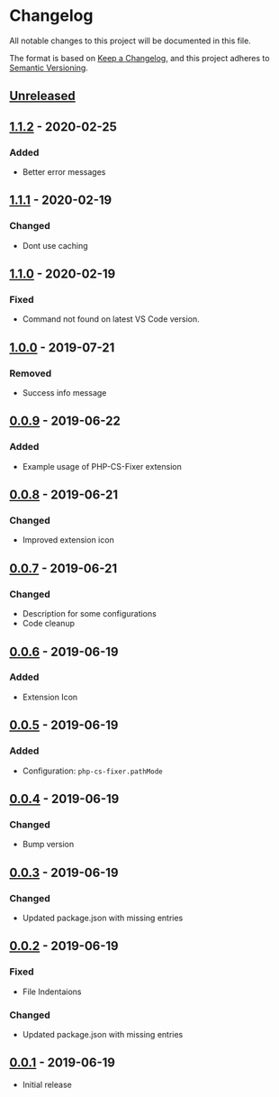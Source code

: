 # Changelog
All notable changes to this project will be documented in this file.

The format is based on [Keep a Changelog](https://keepachangelog.com/en/1.0.0/),
and this project adheres to [Semantic Versioning](https://semver.org/spec/v2.0.0.html).

## [Unreleased]

## [1.1.2] - 2020-02-25
### Added
- Better error messages

## [1.1.1] - 2020-02-19
### Changed
- Dont use caching

## [1.1.0] - 2020-02-19
### Fixed
- Command not found on latest VS Code version.

## [1.0.0] - 2019-07-21
### Removed
- Success info message

## [0.0.9] - 2019-06-22
### Added
- Example usage of PHP-CS-Fixer extension

## [0.0.8] - 2019-06-21
### Changed
- Improved extension icon

## [0.0.7] - 2019-06-21
### Changed
- Description for some configurations
- Code cleanup

## [0.0.6] - 2019-06-19
### Added
- Extension Icon

## [0.0.5] - 2019-06-19
### Added
- Configuration: `php-cs-fixer.pathMode`

## [0.0.4] - 2019-06-19
### Changed
- Bump version

## [0.0.3] - 2019-06-19
### Changed
- Updated package.json with missing entries

## [0.0.2] - 2019-06-19
### Fixed
- File Indentaions

### Changed
- Updated package.json with missing entries

## [0.0.1] - 2019-06-19
- Initial release

[Unreleased]: https://github.com/higoka/php-cs-fixer/compare/v1.1.2...HEAD
[1.1.2]: https://github.com/higoka/php-cs-fixer/releases/tag/v1.1.2
[1.1.1]: https://github.com/higoka/php-cs-fixer/releases/tag/v1.1.1
[1.1.0]: https://github.com/higoka/php-cs-fixer/releases/tag/v1.1.0
[1.0.0]: https://github.com/higoka/php-cs-fixer/releases/tag/v1.0.0
[0.0.9]: https://github.com/higoka/php-cs-fixer/releases/tag/v0.0.9
[0.0.8]: https://github.com/higoka/php-cs-fixer/releases/tag/v0.0.8
[0.0.7]: https://github.com/higoka/php-cs-fixer/releases/tag/v0.0.7
[0.0.6]: https://github.com/higoka/php-cs-fixer/releases/tag/v0.0.6
[0.0.5]: https://github.com/higoka/php-cs-fixer/releases/tag/v0.0.5
[0.0.4]: https://github.com/higoka/php-cs-fixer/releases/tag/v0.0.4
[0.0.3]: https://github.com/higoka/php-cs-fixer/releases/tag/v0.0.3
[0.0.2]: https://github.com/higoka/php-cs-fixer/releases/tag/v0.0.2
[0.0.1]: https://github.com/higoka/php-cs-fixer/releases/tag/v0.0.1
